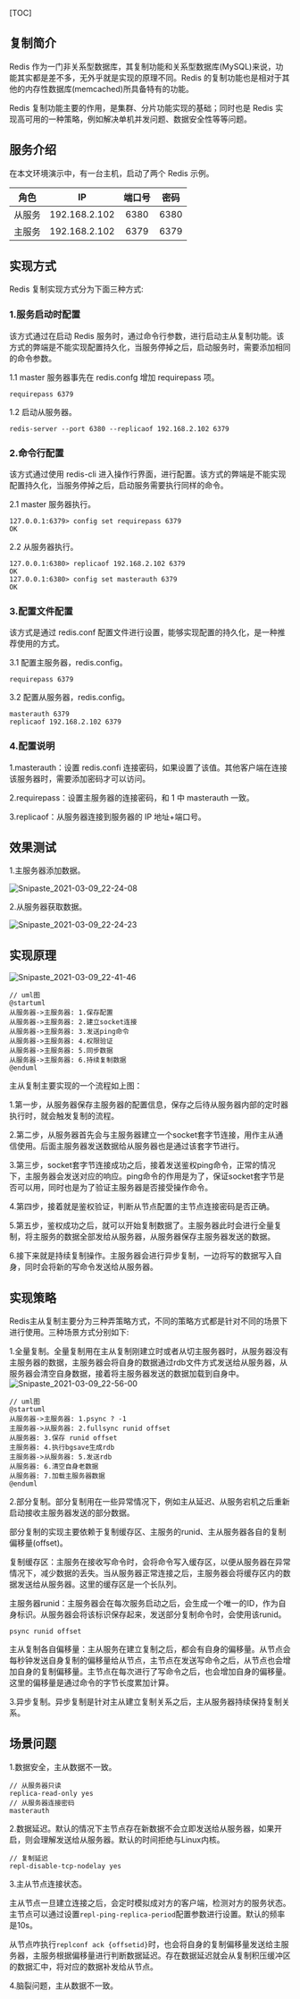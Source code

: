 [TOC]

## 复制简介

Redis 作为一门非关系型数据库，其复制功能和关系型数据库(MySQL)来说，功能其实都是差不多，无外乎就是实现的原理不同。Redis 的复制功能也是相对于其他的内存性数据库(memcached)所具备特有的功能。

Redis 复制功能主要的作用，是集群、分片功能实现的基础；同时也是 Redis 实现高可用的一种策略，例如解决单机并发问题、数据安全性等等问题。

## 服务介绍

在本文环境演示中，有一台主机，启动了两个 Redis 示例。

|  角色  |      IP       | 端口号 | 密码 |
| :----: | :-----------: | :----: | :--: |
| 从服务 | 192.168.2.102 |  6380  | 6380 |
| 主服务 | 192.168.2.102 |  6379  | 6379 |

## 实现方式

Redis 复制实现方式分为下面三种方式:

### 1.服务启动时配置

该方式通过在启动 Redis 服务时，通过命令行参数，进行启动主从复制功能。该方式的弊端是不能实现配置持久化，当服务停掉之后，启动服务时，需要添加相同的命令参数。

1.1 master 服务器事先在 redis.confg 增加 requirepass 项。

```redis
requirepass 6379
```

1.2 启动从服务器。

```redis
redis-server --port 6380 --replicaof 192.168.2.102 6379
```

### 2.命令行配置

该方式通过使用 redis-cli 进入操作行界面，进行配置。该方式的弊端是不能实现配置持久化，当服务停掉之后，启动服务需要执行同样的命令。

2.1 master 服务器执行。

```redis
127.0.0.1:6379> config set requirepass 6379
OK
```

2.2 从服务器执行。

```redis
127.0.0.1:6380> replicaof 192.168.2.102 6379
OK
127.0.0.1:6380> config set masterauth 6379
OK
```

### 3.配置文件配置

该方式是通过 redis.conf 配置文件进行设置，能够实现配置的持久化，是一种推荐使用的方式。

3.1 配置主服务器，redis.config。

```redis
requirepass 6379
```

3.2 配置从服务器，redis.config。

```redis
masterauth 6379
replicaof 192.168.2.102 6379
```

### 4.配置说明

1.masterauth：设置 redis.confi 连接密码，如果设置了该值。其他客户端在连接该服务器时，需要添加密码才可以访问。

2.requirepass：设置主服务器的连接密码，和 1 中 masterauth 一致。

3.replicaof：从服务器连接到服务器的 IP 地址+端口号。

## 效果测试

1.主服务器添加数据。

![Snipaste_2021-03-09_22-24-08](https://gitee.com/bruce_qiq/picture/raw/master/2021-3-9/1615299887090-Snipaste_2021-03-09_22-24-08.png)

2.从服务器获取数据。

![Snipaste_2021-03-09_22-24-23](https://gitee.com/bruce_qiq/picture/raw/master/2021-3-9/1615299897862-Snipaste_2021-03-09_22-24-23.png)

## 实现原理

![Snipaste_2021-03-09_22-41-46](https://gitee.com/bruce_qiq/picture/raw/master/2021-3-9/1615300980156-Snipaste_2021-03-09_22-41-46.png)
```redis
// uml图
@startuml
从服务器->主服务器: 1.保存配置
从服务器->主服务器: 2.建立socket连接
从服务器->主服务器: 3.发送ping命令
从服务器->主服务器: 4.权限验证
从服务器->主服务器: 5.同步数据
从服务器->主服务器: 6.持续复制数据
@enduml
```

主从复制主要实现的一个流程如上图：

1.第一步，从服务器保存主服务器的配置信息，保存之后待从服务器内部的定时器执行时，就会触发复制的流程。

2.第二步，从服务器首先会与主服务器建立一个socket套字节连接，用作主从通信使用。后面主服务器发送数据给从服务器也是通过该套字节进行。

3.第三步，socket套字节连接成功之后，接着发送鉴权ping命令，正常的情况下，主服务器会发送对应的响应。ping命令的作用是为了，保证socket套字节是否可以用，同时也是为了验证主服务器是否接受操作命令。

4.第四步，接着就是鉴权验证，判断从节点配置的主节点连接密码是否正确。

5.第五步，鉴权成功之后，就可以开始复制数据了。主服务器此时会进行全量复制，将主服务的数据全部发给从服务器，从服务器保存主服务器发送的数据。

6.接下来就是持续复制操作。主服务器会进行异步复制，一边将写的数据写入自身，同时会将新的写命令发送给从服务器。

## 实现策略

Redis主从复制主要分为三种弄策略方式，不同的策略方式都是针对不同的场景下进行使用。三种场景方式分别如下:

1.全量复制。全量复制用在主从复制刚建立时或者从切主服务器时，从服务器没有主服务器的数据，主服务器会将自身的数据通过rdb文件方式发送给从服务器，从服务器会清空自身数据，接着将主服务器发送的数据加载到自身中。
![Snipaste_2021-03-09_22-56-00](https://gitee.com/bruce_qiq/picture/raw/master/2021-3-9/1615301776245-Snipaste_2021-03-09_22-56-00.png)
```redis
// uml图
@startuml
从服务器->主服务器: 1.psync ? -1
主服务器->从服务器: 2.fullsync runid offset
从服务器: 3.保存 runid offset
主服务器: 4.执行bgsave生成rdb
主服务器->从服务器: 5.发送rdb
从服务器: 6.清空自身老数据
从服务器: 7.加载主服务器数据
@enduml
```

2.部分复制。部分复制用在一些异常情况下，例如主从延迟、从服务宕机之后重新启动接收主服务器发送的部分数据。

部分复制的实现主要依赖于复制缓存区、主服务的runid、主从服务器各自的复制偏移量(offset)。

复制缓存区：主服务在接收写命令时，会将命令写入缓存区，以便从服务器在异常情况下，减少数据的丢失。当从服务器正常连接之后，主服务器会将缓存区内的数据发送给从服务器。这里的缓存区是一个长队列。

主服务器runid：主服务器会在每次服务启动之后，会生成一个唯一的ID，作为自身标识。从服务器会将该标识保存起来，发送部分复制命令时，会使用该runid。
```redis
psync runid offset
```

主从复制各自偏移量：主从服务在建立复制之后，都会有自身的偏移量。从节点会每秒钟发送自身复制的偏移量给从节点，主节点在发送写命令之后，从节点也会增加自身的复制偏移量。主节点在每次进行了写命令之后，也会增加自身的偏移量。这里的偏移量是通过命令的字节长度累加计算。

3.异步复制。异步复制是针对主从建立复制关系之后，主从服务器持续保持复制关系。

## 场景问题

1.数据安全，主从数据不一致。
```redis
// 从服务器只读
replica-read-only yes
// 从服务器连接密码
masterauth
```

2.数据延迟。默认的情况下主节点存在新数据不会立即发送给从服务器，如果开启，则会理解发送给从服务器。默认的时间拒绝与Linux内核。
```redis
// 复制延迟
repl-disable-tcp-nodelay yes
```

3.主从节点连接状态。

主从节点一旦建立连接之后，会定时模拟成对方的客户端，检测对方的服务状态。
主节点可以通过设置`repl-ping-replica-period`配置参数进行设置。默认的频率是10s。

从节点咋执行`replconf ack {offsetid}`时，也会将自身的复制偏移量发送给主服务器，主服务根据偏移量进行判断数据延迟。存在数据延迟就会从复制积压缓冲区的数据汇中，将对应的数据补发给从节点。

4.脑裂问题，主从数据不一致。

